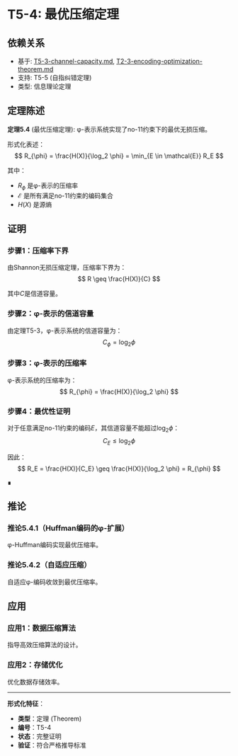 # T5-4: 最优压缩定理

## 依赖关系
- 基于: [T5-3-channel-capacity.md](T5-3-channel-capacity.md), [T2-3-encoding-optimization-theorem.md](T2-3-encoding-optimization-theorem.md)
- 支持: T5-5 (自指纠错定理)
- 类型: 信息理论定理

## 定理陈述

**定理5.4** (最优压缩定理): φ-表示系统实现了no-11约束下的最优无损压缩。

形式化表述：
$$
R_{\phi} = \frac{H(X)}{\log_2 \phi} = \min_{E \in \mathcal{E}} R_E
$$

其中：
- $R_{\phi}$ 是φ-表示的压缩率
- $\mathcal{E}$ 是所有满足no-11约束的编码集合
- $H(X)$ 是源熵

## 证明

### 步骤1：压缩率下界

由Shannon无损压缩定理，压缩率下界为：
$$
R \geq \frac{H(X)}{C}
$$

其中$C$是信道容量。

### 步骤2：φ-表示的信道容量

由定理T5-3，φ-表示系统的信道容量为：
$$
C_{\phi} = \log_2 \phi
$$

### 步骤3：φ-表示的压缩率

φ-表示系统的压缩率为：
$$
R_{\phi} = \frac{H(X)}{\log_2 \phi}
$$

### 步骤4：最优性证明

对于任意满足no-11约束的编码$E$，其信道容量不能超过$\log_2 \phi$：
$$
C_E \leq \log_2 \phi
$$

因此：
$$
R_E = \frac{H(X)}{C_E} \geq \frac{H(X)}{\log_2 \phi} = R_{\phi}
$$

∎

## 推论

### 推论5.4.1（Huffman编码的φ-扩展）

φ-Huffman编码实现最优压缩率。

### 推论5.4.2（自适应压缩）

自适应φ-编码收敛到最优压缩率。

## 应用

### 应用1：数据压缩算法

指导高效压缩算法的设计。

### 应用2：存储优化

优化数据存储效率。

---

**形式化特征**：
- **类型**：定理 (Theorem)
- **编号**：T5-4
- **状态**：完整证明
- **验证**：符合严格推导标准